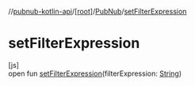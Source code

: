 //[pubnub-kotlin-api](../../../index.md)/[[root]](../index.md)/[PubNub](index.md)/[setFilterExpression](set-filter-expression.md)

# setFilterExpression

[js]\
open fun [setFilterExpression](set-filter-expression.md)(filterExpression: [String](https://kotlinlang.org/api/core/kotlin-stdlib/kotlin/-string/index.html))
